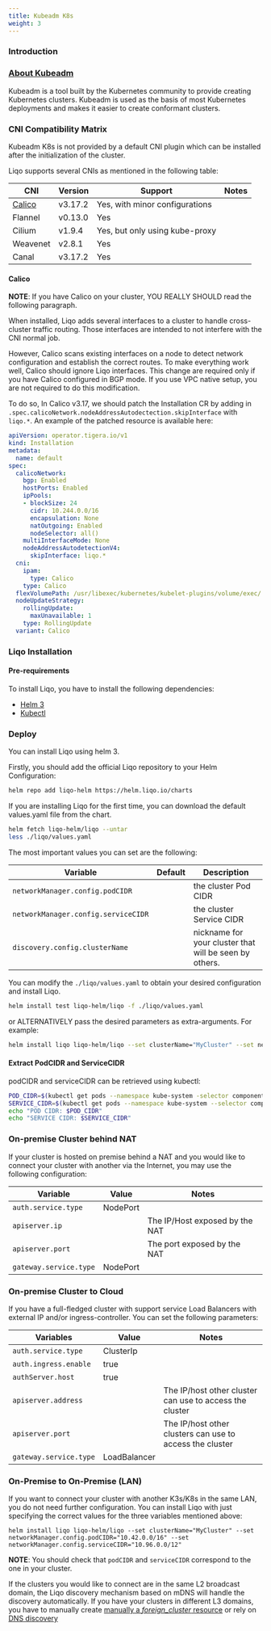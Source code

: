 ```yaml
---
title: Kubeadm K8s 
weight: 3
---
```


### Introduction

### [About Kubeadm](https://k8s.io)

Kubeadm is a tool built by the Kubernetes community to provide creating Kubernetes clusters. Kubeadm is used as the basis of most Kubernetes deployments and makes it easier to create conformant clusters.
### CNI Compatibility Matrix

Kubeadm K8s is not provided by a default CNI plugin which can be installed after the initialization of the cluster.

Liqo supports several CNIs as mentioned in the following table:

| CNI                    | Version                             | Support                                   | Notes                       |
| ---------------------- | ------------------------------      | --------------------------------------    | --------------------------- |
| [Calico](#calico)                 | v3.17.2                             |  Yes, with minor configurations                                      |                             |
| Flannel                | v0.13.0                             |  Yes                                      |                             |
| Cilium                 | v1.9.4                              |  Yes, but only using kube-proxy           |                             |
| Weavenet               | v2.8.1                              |  Yes                                      |                             |
| Canal                  | v3.17.2                             |  Yes                                      |                             |

#### Calico

__NOTE__: If you have Calico on your cluster, YOU REALLY SHOULD read the following paragraph.

When installed, Liqo adds several interfaces to a cluster to handle cross-cluster traffic routing. Those interfaces are intended to not interfere with the CNI normal job.

However, Calico scans existing interfaces on a node to detect network configuration and establish the correct routes. To make everything work well, Calico should ignore Liqo interfaces. This change are required only if you have Calico configured in BGP mode. If you use VPC native setup, you are not required to do this modification.


To do so, In Calico v3.17, we should patch the Installation CR by adding in `.spec.calicoNetwork.nodeAddressAutodectection.skipInterface` with `liqo.*`. An example of the patched resource is available here:

```yaml
apiVersion: operator.tigera.io/v1
kind: Installation
metadata:
  name: default
spec:
  calicoNetwork:
    bgp: Enabled
    hostPorts: Enabled
    ipPools:
    - blockSize: 24
      cidr: 10.244.0.0/16
      encapsulation: None
      natOutgoing: Enabled
      nodeSelector: all()
    multiInterfaceMode: None
    nodeAddressAutodetectionV4:
      skipInterface: liqo.*
  cni:
    ipam:
      type: Calico
    type: Calico
  flexVolumePath: /usr/libexec/kubernetes/kubelet-plugins/volume/exec/
  nodeUpdateStrategy:
    rollingUpdate:
      maxUnavailable: 1
    type: RollingUpdate
  variant: Calico
```


### Liqo Installation

#### Pre-requirements

To install Liqo, you have to install the following dependencies:

* [Helm 3](https://helm.sh/docs/intro/install/)
* [Kubectl](https://kubernetes.io/docs/tasks/tools/install-kubectl/)

### Deploy

You can install Liqo using helm 3.

Firstly, you should add the official Liqo repository to your Helm Configuration:

```bash
helm repo add liqo-helm https://helm.liqo.io/charts
```

If you are installing Liqo for the first time, you can download the default values.yaml file from the chart.

```bash
helm fetch liqo-helm/liqo --untar
less ./liqo/values.yaml
```

The most important values you can set are the following:

| Variable               | Default             | Description                                 |
| ---------------------- | -------             | ------------------------------------------- |
| `networkManager.config.podCIDR`        |        | the cluster Pod CIDR                        |
| `networkManager.config.serviceCIDR`         |         | the cluster Service CIDR                    |
| `discovery.config.clusterName`         |         | nickname for your cluster that will be seen by others. |


You can modify the ```./liqo/values.yaml``` to obtain your desired configuration and install Liqo.

```bash
helm install test liqo-helm/liqo -f ./liqo/values.yaml
```

or ALTERNATIVELY pass the desired parameters as extra-arguments. For example:

```bash
helm install liqo liqo-helm/liqo --set clusterName="MyCluster" --set networkManager.config.podCIDR="10.42.0.0/16" --set networkManager.config.serviceCIDR="10.43.0.0/16" [...]
```

#### Extract PodCIDR and ServiceCIDR

podCIDR and serviceCIDR can be retrieved using kubectl:

```bash
POD_CIDR=$(kubectl get pods --namespace kube-system -selector component=kube-controller-manager --output jsonpath="{.items[*].spec.containers[*].command}" 2>/dev/null | grep -Po --max-count=1 "(?<=--cluster-cidr=)[0-9.\/]+") 
SERVICE_CIDR=$(kubectl get pods --namespace kube-system --selector component=kube-controller-manager --output jsonpath="{.items[*].spec.containers[*].command} 2>dev/null" | grep -Po --max-count=1 "(?<=--service-cluster-ip-range=)[0-9.\/]+")
echo "POD CIDR: $POD_CIDR"
echo "SERVICE CIDR: $SERVICE_CIDR"
```

### On-premise Cluster behind NAT

If your cluster is hosted on premise behind a NAT and you would like to connect your cluster with another via the Internet, you may use the following configuration:

| Variable | Value | Notes |
| -------- | ------ | ----- |
| `auth.service.type`  | NodePort |
| `apiserver.ip` |  | The IP/Host exposed by the NAT | 
| `apiserver.port` |  | The port exposed by the NAT  | 
| `gateway.service.type` | NodePort |

### On-premise Cluster to Cloud

If you have a full-fledged cluster with support service Load Balancers with external IP and/or ingress-controller. You can set the following parameters:

| Variables | Value | Notes |
| -------- | ------ | ----- |
| `auth.service.type`  | ClusterIp |
| `auth.ingress.enable` | true  |
| `authServer.host`     | true  |
| `apiserver.address` |  | The IP/host other cluster can use to access the cluster | 
| `apiserver.port` |  | The IP/host other clusters can use to access the cluster  | 
| `gateway.service.type` | LoadBalancer |

### On-Premise to On-Premise (LAN)

If you want to connect your cluster with another K3s/K8s in the same LAN, you do not need further configuration. You can install Liqo with just specifying the correct values for the three variables mentioned above:

```
helm install liqo liqo-helm/liqo --set clusterName="MyCluster" --set networkManager.config.podCIDR="10.42.0.0/16" --set networkManager.config.serviceCIDR="10.96.0.0/12"
```
__NOTE__: You should check that `podCIDR` and `serviceCIDR` correspond to the one in your cluster. 

If the clusters you would like to connect are in the same L2 broadcast domain, the Liqo discovery mechanism based on mDNS will handle the discovery automatically. If you have your clusters in different L3 domains, you have to manually create [manually a *foreign_cluster* resource]() or rely on [DNS discovery](/user/post-install/discovery#manual-configuration)